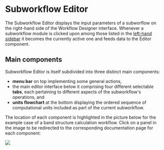# Subworkflow Editor

The Subworkflow Editor displays the input parameters of a subworflow on the right-hand side of the Workflow Designer interface. Whenever a subworkflow module is clicked upon among those listed in the [left-hand sidebar](../sidebar.md) it becomes the currently active one and feeds data to the Editor component.  

## Main components

Subworkflow Editor is itself subdivided into three distinct main components: 

- **menu bar** on top implementing some general actions, 
- the main editor interface below it comprising four different selectable **tabs**, each pertaining to different aspects of the subworkflow's operations, and
 - **units flowchart** at the bottom displaying the ordered sequence of computational units included as part of the current subworkflow.

The location of each component is highlighted in the picture below for the example case of a band structure calculation workflow. Click on a panel in the image to be redirected to the corresponding documentation page for each component:

<img src="/images/sw-editor-components.png" usemap="#mapname">
                                           
<map name="mapname">
<area shape="rect" coords="190,88,756,141" href="/workflow-designer/subworkflow-editor/actions-menu/">
<area shape="rect" coords="190,141,756,545" href="/workflow-designer/subworkflow-editor/tabs-general/">
<area shape="rect" coords="190,545,756,642" href="/workflow-designer/subworkflow-editor/units-flowchart/">
</map>
